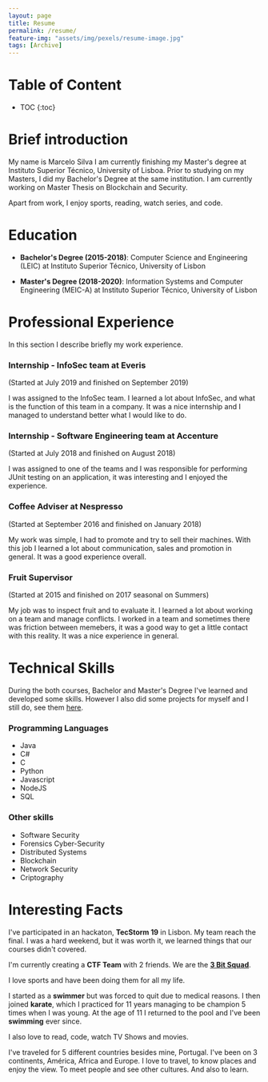 ```yaml
---
layout: page
title: Resume
permalink: /resume/
feature-img: "assets/img/pexels/resume-image.jpg"
tags: [Archive]
---
```

# Table of Content <!--more-->

* TOC
{:toc}

# Brief introduction
My name is Marcelo Silva I am currently finishing my Master's degree at Instituto Superior Técnico, University of Lisboa. Prior to studying on my Masters, I did my Bachelor's Degree at the same institution. I am currently working on Master Thesis on Blockchain and Security.

Apart from work, I enjoy sports, reading, watch series, and code.

# Education

* **Bachelor's Degree (2015-2018)**: Computer Science and Engineering (LEIC) at Instituto Superior Técnico, University of Lisbon

* **Master's Degree (2018-2020)**: Information Systems and Computer Engineering (MEIC-A) at Instituto Superior Técnico, University of Lisbon

# Professional Experience
In this section I describe briefly my work experience.

### Internship - InfoSec team at Everis
(Started at July 2019 and finished on September 2019)

I was assigned to the InfoSec team. I learned a lot about InfoSec, and what is the function of this team in a company. It was a nice internship and I managed to understand better what I would like to do.

### Internship - Software Engineering team at Accenture
(Started at July 2018 and finished on August 2018)

I was assigned to one of the teams and I was responsible for performing JUnit testing on an application, it was interesting and I enjoyed the experience.

### Coffee Adviser at Nespresso
(Started at September 2016 and finished on January 2018)

My work was simple, I had to promote and try to sell their machines. With this job I learned a lot about communication, sales and promotion in general. It was a good experience overall.

### Fruit Supervisor
(Started at 2015 and finished on 2017 seasonal on Summers)

My job was to inspect fruit and to evaluate it. I learned a lot about working on a team and manage conflicts. I worked in a team and sometimes there was friction between memebers, it was a good way to get a little contact with this reality. It was a nice experience in general.

# Technical Skills
During the both courses, Bachelor and Master's Degree I've learned and developed some skills. However I also did some projects for myself and I still do, see them [here](https://marcelofrsilva.github.io/portfolio/).

### Programming Languages

* Java
* C#
* C
* Python
* Javascript
* NodeJS
* SQL 

### Other skills

* Software Security
* Forensics Cyber-Security
* Distributed Systems
* Blockchain
* Network Security
* Criptography

# Interesting Facts

I've participated in an hackaton, **TecStorm 19** in Lisbon. My team reach the final. I was a hard weekend, but it was worth it, we learned things that our courses didn't covered.

I'm currently creating a **CTF Team** with 2 friends. We are the **[3 Bit Squad](https://3bitsquad.github.io/webpage/)**.

I love sports and have been doing them for all my life.

I started as a **swimmer** but was forced to quit due to medical reasons.
I then joined **karate**, which I practiced for 11 years managing to be champion 5 times when I was young.
At the age of 11 I returned to the pool and I've been **swimming** ever since.

I also love to read, code, watch TV Shows and movies.

I've traveled for 5 different countries besides mine, Portugal. I've been on 3 continents, América, Africa and Europe. I love to travel, to know places and enjoy the view. To meet people and see other cultures. And also to learn.
